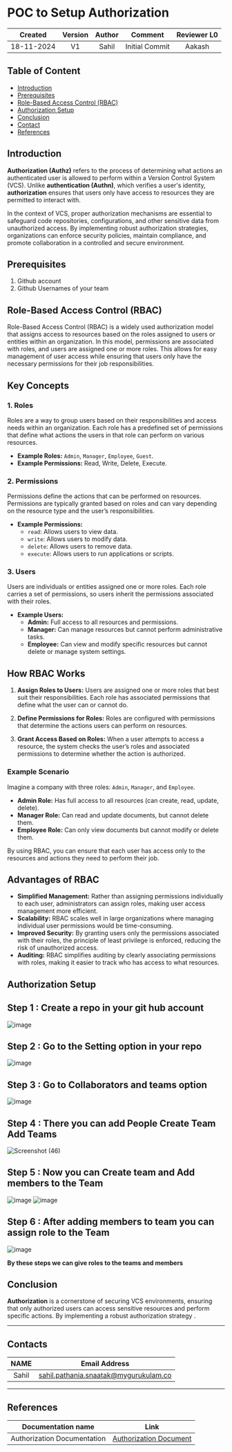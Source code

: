 # POC to Setup Authorization


| Created     |    Version   | Author | Comment | Reviewer L0|
|:------------------:|:-------------:|:-------------:|:-------------:|:------------------:|
| 18-11-2024   | V1   | Sahil | Initial Commit | Aakash | 


## Table of Content
- [Introduction](#introduction)
- [Prerequisites](#prerequisites)
- [Role-Based Access Control (RBAC)](#role-based-access-control)
- [Authorization Setup](#authorization-setup)
- [Conclusion](#conclusion)
- [Contact](#contacts)
- [References](#references)

## Introduction
 

**Authorization (Authz)** refers to the process of determining what actions an authenticated user is allowed to perform within a Version Control System (VCS). Unlike **authentication (Authn)**, which verifies a user's identity, **authorization** ensures that users only have access to resources they are permitted to interact with.

In the context of VCS, proper authorization mechanisms are essential to safeguard code repositories, configurations, and other sensitive data from unauthorized access. By implementing robust authorization strategies, organizations can enforce security policies, maintain compliance, and promote collaboration in a controlled and secure environment.

## Prerequisites
1. Github account
2. Github Usernames of your team
   
## Role-Based Access Control (RBAC)

Role-Based Access Control (RBAC) is a widely used authorization model that assigns access to resources based on the roles assigned to users or entities within an organization. In this model, permissions are associated with roles, and users are assigned one or more roles. This allows for easy management of user access while ensuring that users only have the necessary permissions for their job responsibilities.

## Key Concepts

### 1. **Roles**
Roles are a way to group users based on their responsibilities and access needs within an organization. Each role has a predefined set of permissions that define what actions the users in that role can perform on various resources.

- **Example Roles:** `Admin`, `Manager`, `Employee`, `Guest`.
- **Example Permissions:** Read, Write, Delete, Execute.

### 2. **Permissions**
Permissions define the actions that can be performed on resources. Permissions are typically granted based on roles and can vary depending on the resource type and the user’s responsibilities.

- **Example Permissions:** 
  - `read`: Allows users to view data.
  - `write`: Allows users to modify data.
  - `delete`: Allows users to remove data.
  - `execute`: Allows users to run applications or scripts.

### 3. **Users**
Users are individuals or entities assigned one or more roles. Each role carries a set of permissions, so users inherit the permissions associated with their roles.

- **Example Users:**
  - **Admin:** Full access to all resources and permissions.
  - **Manager:** Can manage resources but cannot perform administrative tasks.
  - **Employee:** Can view and modify specific resources but cannot delete or manage system settings.

## How RBAC Works

1. **Assign Roles to Users:** Users are assigned one or more roles that best suit their responsibilities. Each role has associated permissions that define what the user can or cannot do.

2. **Define Permissions for Roles:** Roles are configured with permissions that determine the actions users can perform on resources.

3. **Grant Access Based on Roles:** When a user attempts to access a resource, the system checks the user’s roles and associated permissions to determine whether the action is authorized.

### Example Scenario

Imagine a company with three roles: `Admin`, `Manager`, and `Employee`.

- **Admin Role:** Has full access to all resources (can create, read, update, delete).
- **Manager Role:** Can read and update documents, but cannot delete them.
- **Employee Role:** Can only view documents but cannot modify or delete them.

By using RBAC, you can ensure that each user has access only to the resources and actions they need to perform their job.

## Advantages of RBAC

- **Simplified Management:** Rather than assigning permissions individually to each user, administrators can assign roles, making user access management more efficient.
- **Scalability:** RBAC scales well in large organizations where managing individual user permissions would be time-consuming.
- **Improved Security:** By granting users only the permissions associated with their roles, the principle of least privilege is enforced, reducing the risk of unauthorized access.
- **Auditing:** RBAC simplifies auditing by clearly associating permissions with roles, making it easier to track who has access to what resources.



## Authorization Setup

## Step 1 : Create a repo in your git hub account
![image](https://github.com/user-attachments/assets/9003cc1a-a9d2-4e74-b07f-d94f14747089)

## Step 2 : Go to the Setting option in your repo
![image](https://github.com/user-attachments/assets/f6a26f8c-3edb-454a-96eb-d40ca78f0c2a)

## Step 3 : Go to Collaborators and teams option
![image](https://github.com/user-attachments/assets/25f75691-595f-441c-baed-849969f647d4)

## Step 4 : There you can add People Create Team Add Teams
![Screenshot (46)](https://github.com/user-attachments/assets/c4056e4e-87a8-4a21-8ee4-00f0f279b40d)

## Step 5 : Now you can Create team and Add members to the Team  
![image](https://github.com/user-attachments/assets/392d43f4-8cd0-4607-af28-007c8eeedfa8)
![image](https://github.com/user-attachments/assets/f82902fc-7595-464f-9c2f-3c2a39e194bc)

## Step 6 : After adding members to team you can assign role to the Team 
![image](https://github.com/user-attachments/assets/ce99fde3-7264-4f82-8010-d2539d7ac238)


**By these steps we can give roles to the teams and members**



## Conclusion

**Authorization** is a cornerstone of securing VCS environments, ensuring that only authorized users can access sensitive resources and perform specific actions. By implementing a robust authorization strategy .

---
## Contacts
|    NAME           |   Email Address                       |
|:-----------------:|:-------------------------------------:|
|Sahil  | sahil.pathania.snaatak@mygurukulam.co

---
## References

|  Documentation name          |   Link                       |
|:-----------------:|:-------------------------------------:|
|Authorization Documentation| [Authorization Document](https://en.wikipedia.org/wiki/Authorization)
